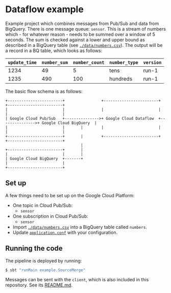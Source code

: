 # Dataflow example
Example project which combines messages from Pub/Sub and data from BigQuery. There is one
message queue: `sensor`. This is a stream of numbers which - for whatever reason -
needs to be summed over a window of 5 seconds. The sum is checked against a lower and upper bound as
described in a BigQuery table (see [`./data/numbers.csv`](./data/numbers.csv)). The output will be a
record in a BQ table, which looks as follows:

| `update_time` | `number_sum` | `number_count` | `number_type` | `version` | 
| ---- | ---- | ---- | ---- | ---- |
| 1234 | 49 | 5 | tens | run-1 |
| 1235 | 490 | 100 | hundreds | run-1 |

The basic flow schema is as follows:

```text
+------------------------+                +------------------------+                +------------------------+
|                        |                |                        |                |                        |
| Google Cloud Pub/Sub   +--------------->+ Google Cloud Dataflow  +--------------->+ Google Cloud BigQuery  |
|                        |       |        |                        |                |                        |
+------------------------+       |        +------------------------+                +------------------------+
                                 |
+------------------------+       |
|                        |       |
| Google Cloud BigQuery  +-------+
|                        |
+------------------------+

```

## Set up
A few things need to be set up on the Google Cloud Platform:
- One topic in Cloud Pub/Sub:
    - `sensor`
- One subscription in Cloud Pub/Sub:
    - `sensor`
- Import [`./data/numbers.csv`](./data/numbers.csv) into a BigQuery table called `numbers`.
- Update [`application.conf`](./src/main/resources/application.conf) with your configuration.


## Running the code
The pipeline is deployed by running:

```bash
$ sbt "runMain example.SourceMerge"
```

Messages can be sent with the `client`, which is also included in this repository. See its [README.md](./client).
